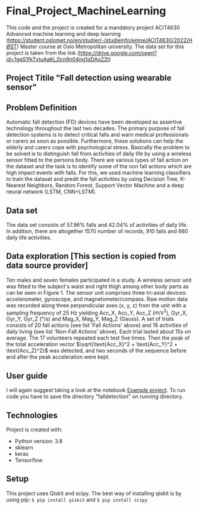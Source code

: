 # Final_Project_MachineLearning


This code and the project is created for a mandatory project ACIT4630 Advanced machine learning and deep learning (https://student.oslomet.no/en/studier/-/studieinfo/emne/ACIT4630/2022/HØST) Master course at Oslo Metropolitan university. The data set for this project is taken from the link (https://drive.google.com/open?id=1gqS1fkTvtuAaKj_0cn9n04ng1qDAoZ2t) 


## Project Titile "Fall detection using wearable sensor" 
## Problem Definition
Automatic fall detection (FD) devices have been developed as assertive technology throughout the last two decades. The primary purpose of fall detection systems is to detect critical falls and warn medical professionals or carers as soon as possible. Furthermore, these solutions can help the elderly and carers cope with psychological stress. Basically the problem to be solved is to distinguish fall from activities of daily life by using a wireless sensor fitted to the persons body. There are various types of fall action on the dataset and the task is to identify some of the non fall actions which are high impact events with falls. For this, we used machine learning classifiers to train the dataset and predit the fall activities by using Decision Tree, K-Nearest Neighbors, Random Forest, Support Vector Machine and a deep neural network (LSTM, CNN+LSTM). 

## Data set
The data set consists of 57.96\% falls and 42.04\% of activities of daily life. In addition, there are altogether 1570 number of records, 910 falls and 660 daily life activities. 

## Data exploration [This section is copied from data source provider]

Ten males and seven females participated in a study. A wireless sensor unit was fitted to the subject's waist and right thigh among other body parts as can be seen in Figure 1. The sensor unit comprises three tri-axial devices: accelerometer, gyroscope, and magnetometer/compass. Raw motion data was recorded along three perpendicular axes (x, y, z) from the unit with a sampling frequency of 25 Hz yielding Acc_X, Acc_Y, Acc_Z ($m/s^2$), Gyr_X, Gyr_Y, Gyr_Z (°/s) and Mag_X, Mag_Y, Mag_Z (Gauss). A set of trials consists of 20 fall actions (see list 'Fall Actions' above) and 16 activities of daily living (see list 'Non-Fall Actions' above). Each trial lasted about 15s on average. The 17 volunteers repeated each test five times. Then the peak of the total acceleration vector $\sqrt{\text{Acc_X}^2 + \text{Acc_Y}^2 + \text{Acc_Z}^2}$ was detected, and two seconds of the sequence before and after the peak acceleration were kept.



## User guide

I will again suggest taking a look at the notebook [Example project](https://github.com/Shailendra995/Final_Project_MachineLearning/blob/master/fall_detection_wearable_sensor.ipynb). To run code you have to save the directory "falldetection" on running directory. 

## Technologies
Project is created with:
* Python version: 3.8 
* sklearn
* keras
* Tensorflow


## Setup
This project uses Qiskit and scipy. The best way of installing qiskit is by using pip: `$ pip install qiskit` and `$ pip install scipy`
